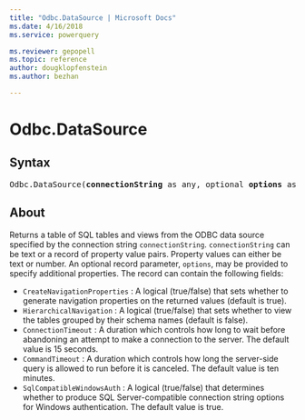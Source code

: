 ```yaml
---
title: "Odbc.DataSource | Microsoft Docs"
ms.date: 4/16/2018
ms.service: powerquery

ms.reviewer: gepopell
ms.topic: reference
author: dougklopfenstein
ms.author: bezhan

---
```

# Odbc.DataSource

## Syntax

<pre>
Odbc.DataSource(<b>connectionString</b> as any, optional <b>options</b> as nullable record) as table
</pre>

## About
Returns a table of SQL tables and views from the ODBC data source specified by the connection string `connectionString`. `connectionString` can be text or a record of property value pairs. Property values can either be text or number. An optional record parameter, `options`, may be provided to specify additional properties. The record can contain the following fields: 
*  `CreateNavigationProperties` : A logical (true/false) that sets whether to generate navigation properties on the returned values (default is true).
 *  `HierarchicalNavigation` : A logical (true/false) that sets whether to view the tables grouped by their schema names (default is false).
 *  `ConnectionTimeout` : A duration which controls how long to wait before abandoning an attempt to make a connection to the server. The default value is 15 seconds.
 *  `CommandTimeout` : A duration which controls how long the server-side query is allowed to run before it is canceled. The default value is ten minutes.
 *  `SqlCompatibleWindowsAuth` : A logical (true/false) that determines whether to produce SQL Server-compatible connection string options for Windows authentication. The default value is true.